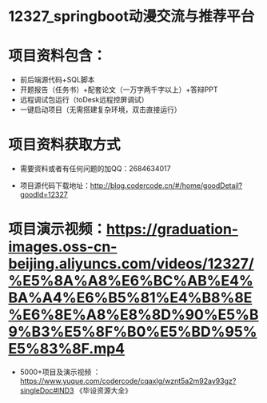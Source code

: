 #   12327_springboot动漫交流与推荐平台

#   项目资料包含：
*    前后端源代码+SQL脚本
*    开题报告（任务书）+配套论文（一万字两千字以上）+答辩PPT
*   远程调试包运行（toDesk远程控屏调试）
*   一键启动项目（无需搭建复杂环境，双击直接运行）


#   项目资料获取方式
*   需要资料或者有任何问题的加QQ：2684634017

*   项目源代码下载地址：http://blog.codercode.cn/#/home/goodDetail?goodId=12327

#  项目演示视频：https://graduation-images.oss-cn-beijing.aliyuncs.com/videos/12327/%E5%8A%A8%E6%BC%AB%E4%BA%A4%E6%B5%81%E4%B8%8E%E6%8E%A8%E8%8D%90%E5%B9%B3%E5%8F%B0%E5%BD%95%E5%83%8F.mp4

*  5000+项目及演示视频 ：https://www.yuque.com/codercode/cqaxlg/wznt5a2m92ay93gz?singleDoc#lND3 《毕设资源大全》
